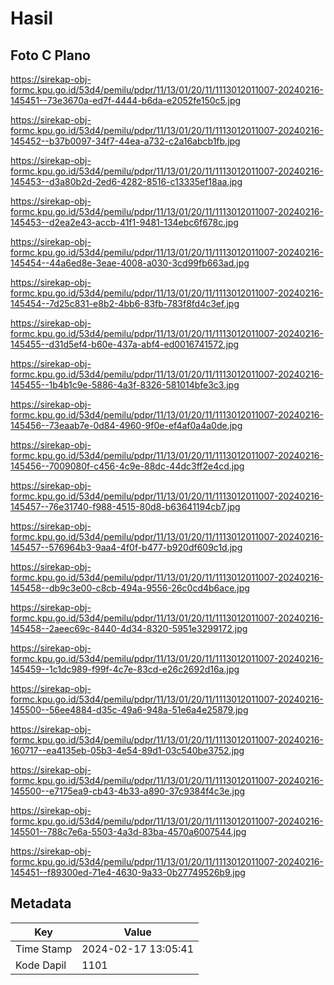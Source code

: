 # Hasil

## Foto C Plano

https://sirekap-obj-formc.kpu.go.id/53d4/pemilu/pdpr/11/13/01/20/11/1113012011007-20240216-145451--73e3670a-ed7f-4444-b6da-e2052fe150c5.jpg

https://sirekap-obj-formc.kpu.go.id/53d4/pemilu/pdpr/11/13/01/20/11/1113012011007-20240216-145452--b37b0097-34f7-44ea-a732-c2a16abcb1fb.jpg

https://sirekap-obj-formc.kpu.go.id/53d4/pemilu/pdpr/11/13/01/20/11/1113012011007-20240216-145453--d3a80b2d-2ed6-4282-8516-c13335ef18aa.jpg

https://sirekap-obj-formc.kpu.go.id/53d4/pemilu/pdpr/11/13/01/20/11/1113012011007-20240216-145453--d2ea2e43-accb-41f1-9481-134ebc6f678c.jpg

https://sirekap-obj-formc.kpu.go.id/53d4/pemilu/pdpr/11/13/01/20/11/1113012011007-20240216-145454--44a6ed8e-3eae-4008-a030-3cd99fb663ad.jpg

https://sirekap-obj-formc.kpu.go.id/53d4/pemilu/pdpr/11/13/01/20/11/1113012011007-20240216-145454--7d25c831-e8b2-4bb6-83fb-783f8fd4c3ef.jpg

https://sirekap-obj-formc.kpu.go.id/53d4/pemilu/pdpr/11/13/01/20/11/1113012011007-20240216-145455--d31d5ef4-b60e-437a-abf4-ed0016741572.jpg

https://sirekap-obj-formc.kpu.go.id/53d4/pemilu/pdpr/11/13/01/20/11/1113012011007-20240216-145455--1b4b1c9e-5886-4a3f-8326-581014bfe3c3.jpg

https://sirekap-obj-formc.kpu.go.id/53d4/pemilu/pdpr/11/13/01/20/11/1113012011007-20240216-145456--73eaab7e-0d84-4960-9f0e-ef4af0a4a0de.jpg

https://sirekap-obj-formc.kpu.go.id/53d4/pemilu/pdpr/11/13/01/20/11/1113012011007-20240216-145456--7009080f-c456-4c9e-88dc-44dc3ff2e4cd.jpg

https://sirekap-obj-formc.kpu.go.id/53d4/pemilu/pdpr/11/13/01/20/11/1113012011007-20240216-145457--76e31740-f988-4515-80d8-b63641194cb7.jpg

https://sirekap-obj-formc.kpu.go.id/53d4/pemilu/pdpr/11/13/01/20/11/1113012011007-20240216-145457--576964b3-9aa4-4f0f-b477-b920df609c1d.jpg

https://sirekap-obj-formc.kpu.go.id/53d4/pemilu/pdpr/11/13/01/20/11/1113012011007-20240216-145458--db9c3e00-c8cb-494a-9556-26c0cd4b6ace.jpg

https://sirekap-obj-formc.kpu.go.id/53d4/pemilu/pdpr/11/13/01/20/11/1113012011007-20240216-145458--2aeec69c-8440-4d34-8320-5951e3299172.jpg

https://sirekap-obj-formc.kpu.go.id/53d4/pemilu/pdpr/11/13/01/20/11/1113012011007-20240216-145459--1c1dc989-f99f-4c7e-83cd-e26c2692d16a.jpg

https://sirekap-obj-formc.kpu.go.id/53d4/pemilu/pdpr/11/13/01/20/11/1113012011007-20240216-145500--56ee4884-d35c-49a6-948a-51e6a4e25879.jpg

https://sirekap-obj-formc.kpu.go.id/53d4/pemilu/pdpr/11/13/01/20/11/1113012011007-20240216-160717--ea4135eb-05b3-4e54-89d1-03c540be3752.jpg

https://sirekap-obj-formc.kpu.go.id/53d4/pemilu/pdpr/11/13/01/20/11/1113012011007-20240216-145500--e7175ea9-cb43-4b33-a890-37c9384f4c3e.jpg

https://sirekap-obj-formc.kpu.go.id/53d4/pemilu/pdpr/11/13/01/20/11/1113012011007-20240216-145501--788c7e6a-5503-4a3d-83ba-4570a6007544.jpg

https://sirekap-obj-formc.kpu.go.id/53d4/pemilu/pdpr/11/13/01/20/11/1113012011007-20240216-145451--f89300ed-71e4-4630-9a33-0b27749526b9.jpg


## Metadata

| Key        | Value               |
| ---------- | ------------------- |
| Time Stamp | 2024-02-17 13:05:41 |
| Kode Dapil | 1101                |




